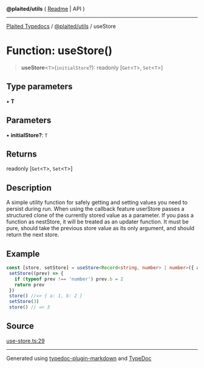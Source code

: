 **@plaited/utils** ( [Readme](../README.md) \| API )

***

[Plaited Typedocs](../../../modules.md) / [@plaited/utils](../modules.md) / useStore

# Function: useStore()

> **useStore**\<`T`\>(`initialStore`?): readonly [`Get`\<`T`\>, `Set`\<`T`\>]

## Type parameters

▪ **T**

## Parameters

▪ **initialStore?**: `T`

## Returns

readonly [`Get`\<`T`\>, `Set`\<`T`\>]

## Description

A simple utility function for safely getting and setting values you need to persist during run.
When using the callback feature userStore passes a structured clone of the currently stored value
as a parameter. If you pass a function as nestStore, it will be treated as an updater function.
It must be pure, should take the previous store value as its only argument,
and should return the next store.

## Example

```ts
const [store, setStore] = useStore<Record<string, number> | number>({ a: 1 })
 setStore((prev) => {
   if (typeof prev !== 'number') prev.b = 2
   return prev
 })
 store() //=> { a: 1, b: 2 }
 setStore(3)
 store() // => 3
```

## Source

[use-store.ts:29](https://github.com/plaited/plaited/blob/b151218/libs/utils/src/use-store.ts#L29)

***

Generated using [typedoc-plugin-markdown](https://www.npmjs.com/package/typedoc-plugin-markdown) and [TypeDoc](https://typedoc.org/)
